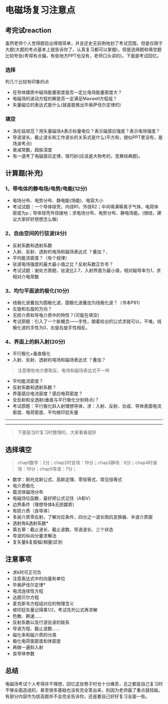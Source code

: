 # 电磁场复习注意点

## 考完试reaction

虽然老师个人觉得题目出得很简单，并且还史无前例地划了考试范围，但是仅限于大题(大题的考点基本上就告诉你了，认真复习都可以掌握)，但是选择题和填空题比较夸张(考得有点偏，有些地方PPT也没有，老师口头讲的)。下面是考试回忆。

### 选择

列几个比较有印象的点

- 在导体媒质中磁场能量密度是否一定比电场能量密度大？
- 电磁场的波动方程的解是否一定满足Maxwell方程组？
- 矢量磁位的表达式是什么(就是能推出毕奥萨伐尔定律的)

### 填空

- 洛伦兹规范？用矢量磁场A表示标量电位？表示磁感应强度？表示电场强度？
- 导波波长、截止波长和工作波长的关系式是什么(平方和，貌似PPT里没有，是场波考点)
- 衰减常数，趋肤深度
- 有一道考了电磁感应定律，很巧妙(应该是大物考的，竞赛经典题)。

## 计算题(补充)

### 1、带电体的静电场/电势/电能(12分)

- 电场分布、电势分布、静电能(场能)、电容大小
- 考试试题：一个导体球壳，内径R1、外径R2；中间填满等离子气体，电荷体密度为ρ；导体球壳外径接地；求电场分布、电势分布、静电场能。(很绕，建议大家好好想想怎么做)

### 2、自由空间的行驻波(8分)

- 反射系数和透射系数
- 入射、反射、透射的电场和磁场表达式 ？叠加？、
- 平均能流密度？（有个规律）
- 驻波电场强度的最大最小值之比？反射系数正负号？
- 考试试题：谢处方原题，驻波比2.7，入射界面为最小值，相对磁导率为1，求相对介电常数

### 3、均匀平面波的极化(10分)

- 线极化波叠加为圆极化波，圆极化波叠加为线极化波？（书本P81）
- 左旋和右旋的方向？
- 无损介质和导电介质中的特性？(可能在填空)
- 考试原题：引入了一个新概念——手性，跟着给出的公式求就可以，不难。线极化波的手性为0，左旋右旋手性相反。

### 4、界面上的斜入射(20分)

- 平行极化+垂直极化
- 入射、反射、透射的电场和磁场表达式 ？叠加？

> 注意哪些地方要取反，电场和磁场表达式不一样

- 平均能流密度？
- 反射系数和透射系数？
- 界面感应电流密度？感应电荷密度？
- 全反射和全透射(垂直与平行极化分别特点)？
- 考试原题：平行极化斜入射理想导体，求：入射、反射、合成、导体表面电流密度、电荷密度、平均坡印廷矢量

---

---

> 下面是当时复习时整理的，大家看看就好

## 选择填空

> chap1数学：2分；chap2时变场：16分；chap3静场：6分；chap4时谐场：19分；chap5导波：7分；

- 数学：斯托克斯公式、高斯定理、零恒等式、常见恒等式
- 电介质极化
- 载流体磁场分布
- 电磁场位函数，最好把公式记住（A和V）
- 边界条件（理想导体&无损媒质）
- 有损介质（良导体）
- 多层介质零反射，了解对应条件，四分之一波长阻抗变换器、半波介质窗
- 透射角&透射系数*
- 第五章：截止波长、截止波数、导波波长、三个状态
- 导波的纵向分量求解法
- 复矢量&复振幅(相量)区别

## 注意事项

- 求k时可正可负
- 注意表达式中的向量和单位
- 毕奥萨伐尔定律*
- 电流连续性方程
- 达朗贝尔方程
- 麦克斯韦方程组对应的物理含义
- 坡印廷矢量记得乘1/2，考试先列公式再求解
- 色散、群速……
- 反射系数以及行波驻波的联系
- 导波方程、截止波数……
- 磁化率和磁介质的分类
- 极化电荷面密度和体密度
- 再做一遍斜入射
- 良导体参数

## 总结

电磁场考试个人考得并不理想，回忆这张卷子时也十分痛苦，总之都是自己复习时不够全面造成的，甚至很多基础也没有完全答出来，别因为老师画了重点就轻敌，有部分内容作为拔高题并不会完全告诉你，还是要自己好好复习全面一些。
